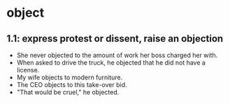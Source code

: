 # object
## 1.1: express protest or dissent, raise an objection

  *  She never objected to the amount of work her boss charged her with.
  *  When asked to drive the truck, he objected that he did not have a license.
  *  My wife objects to modern furniture.
  *  The CEO objects to this take-over bid.
  *  "That would be cruel," he objected.
